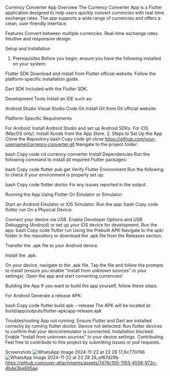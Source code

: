 Currency Converter  App
Overview
The Currency Converter App is a Flutter application designed to help users quickly convert currencies with real-time exchange rates. The app supports a wide range of currencies and offers a clean, user-friendly interface.

Features
Convert between multiple currencies.
Real-time exchange rates.
Intuitive and responsive design.

Setup and Installation
1. Prerequisites
Before you begin, ensure you have the following installed on your system:

Flutter SDK
Download and install from Flutter official website. Follow the platform-specific installation guide.

Dart SDK
Included with the Flutter SDK.

Development Tools
Install an IDE such as:

Android Studio
Visual Studio Code
Git
Install Git from Git official website.

Platform-Specific Requirements

For Android: Install Android Studio and set up Android SDKs.
For iOS (MacOS only): Install Xcode from the App Store.
2. Steps to Set Up the App
Clone the Repository
bash
Copy code
git clone https://github.com/your-username/currency-converter.git
Navigate to the project folder:

bash
Copy code
cd currency-converter
Install Dependencies
Run the following command to install all required Flutter packages:

bash
Copy code
flutter pub get
Verify Flutter Environment
Run the following to check if your environment is properly set up:

bash
Copy code
flutter doctor
Fix any issues reported in the output.

Running the App
Using Flutter
On Emulator or Simulator:

Start an Android Emulator or iOS Simulator.
Run the app:
bash
Copy code
flutter run
On a Physical Device:

Connect your device via USB.
Enable Developer Options and USB Debugging (Android) or set up your iOS device for development.
Run the app:
bash
Copy code
flutter run
Using the Prebuilt APK
Navigate to the apk/ folder in the repository or download the .apk file from the Releases section.

Transfer the .apk file to your Android device.

Install the .apk:

On your device, navigate to the .apk file.
Tap the file and follow the prompts to install (ensure you enable "Install from unknown sources" in your settings).
Open the app and start converting currencies!

Building the App
If you want to build the app yourself, follow these steps:

For Android
Generate a release APK:

bash
Copy code
flutter build apk --release
The APK will be located at: build/app/outputs/flutter-apk/app-release.apk

Troubleshooting
App not running: Ensure Flutter and Dart are installed correctly by running flutter doctor.
Device not detected: Run flutter devices to confirm that your device/emulator is connected.
Installation blocked: Enable "Install from unknown sources" in your device settings.
Contributing
Feel free to contribute to this project by submitting issues or pull requests.

Screenshots
![WhatsApp Image 2024-11-22 at 23 28 17_6c770766](https://github.com/user-attachments/assets/f5dc5e0a-813a-43d3-abba-7f494e8e60b4)
![WhatsApp Image 2024-11-22 at 23 28 26_ef67d29b](https://github.com/user-attachments/assets/5133950a-4138-4942-ad16-6eaeeb2bb45c)
https://github.com/user-attachments/assets/7d76c105-1193-4558-972c-4b4e3be685ae


